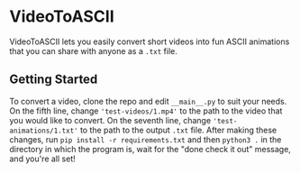# VideoToASCII

VideoToASCII lets you easily convert short videos into fun ASCII animations that you can share with anyone as a `.txt` file.

## Getting Started
To convert a video, clone the repo and edit `__main__.py` to suit your needs. On the fifth line, change `'test-videos/1.mp4'` to the path to the video that you would like to convert. On the seventh line, change `'test-animations/1.txt'` to the path to the output `.txt` file. After making these changes, run `pip install -r requirements.txt` and then `python3 .` in the directory in which the program is, wait for the "done check it out" message, and you're all set!
